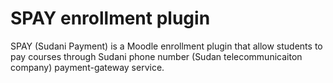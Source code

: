 # SPAY enrollment plugin
SPAY (Sudani Payment) is a Moodle enrollment plugin that allow students to pay courses through Sudani phone number (Sudan telecommunicaiton company) payment-gateway service.
